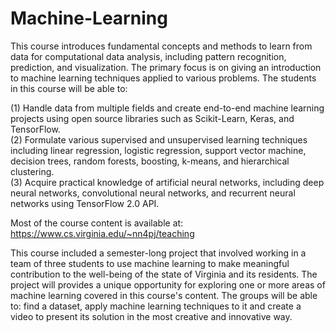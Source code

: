 # Machine-Learning

This course introduces fundamental concepts and methods to learn from data for computational data analysis, including pattern recognition, prediction, and visualization. The primary focus is on giving an introduction to machine learning techniques applied to various problems. The students in this course will be able to:

(1) Handle data from multiple fields and create end-to-end machine learning projects using open source libraries such as Scikit-Learn, Keras, and TensorFlow.\
(2) Formulate various supervised and unsupervised learning techniques including linear regression, logistic regression, support vector machine, decision trees, random forests, boosting, k-means, and hierarchical clustering.\
(3) Acquire practical knowledge of artificial neural networks, including deep neural networks, convolutional neural networks, and recurrent neural networks using TensorFlow 2.0 API.

Most of the course content is available at: https://www.cs.virginia.edu/~nn4pj/teaching

This course included a semester-long project that involved working in a team of three students to use machine learning to make meaningful contribution to the well-being of the state of Virginia and its residents. The project will provides a unique opportunity for exploring one or more areas of machine learning covered in this course's content. The groups will be able to: find a dataset, apply machine learning techniques to it and create a video to present its solution in the most creative and innovative way.
